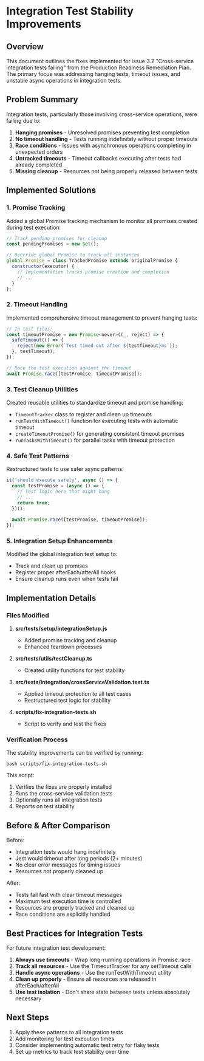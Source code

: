 # Integration Test Stability Improvements

## Overview

This document outlines the fixes implemented for issue 3.2 "Cross-service integration tests failing" from the Production Readiness Remediation Plan. The primary focus was addressing hanging tests, timeout issues, and unstable async operations in integration tests.

## Problem Summary

Integration tests, particularly those involving cross-service operations, were failing due to:

1. **Hanging promises** - Unresolved promises preventing test completion
2. **No timeout handling** - Tests running indefinitely without proper timeouts
3. **Race conditions** - Issues with asynchronous operations completing in unexpected orders
4. **Untracked timeouts** - Timeout callbacks executing after tests had already completed
5. **Missing cleanup** - Resources not being properly released between tests

## Implemented Solutions

### 1. Promise Tracking

Added a global Promise tracking mechanism to monitor all promises created during test execution:

```javascript
// Track pending promises for cleanup
const pendingPromises = new Set();

// Override global Promise to track all instances
global.Promise = class TrackedPromise extends originalPromise {
  constructor(executor) {
    // Implementation tracks promise creation and completion
    // ...
  }
};
```

### 2. Timeout Handling

Implemented comprehensive timeout management to prevent hanging tests:

```javascript
// In test files:
const timeoutPromise = new Promise<never>((_, reject) => {
  safeTimeout(() => {
    reject(new Error(`Test timed out after ${testTimeout}ms`));
  }, testTimeout);
});

// Race the test execution against the timeout
await Promise.race([testPromise, timeoutPromise]);
```

### 3. Test Cleanup Utilities

Created reusable utilities to standardize timeout and promise handling:

- `TimeoutTracker` class to register and clean up timeouts
- `runTestWithTimeout()` function for executing tests with automatic timeout
- `createTimeoutPromise()` for generating consistent timeout promises
- `runTasksWithTimeout()` for parallel tasks with timeout protection

### 4. Safe Test Patterns

Restructured tests to use safer async patterns:

```javascript
it('should execute safely', async () => {
  const testPromise = (async () => {
    // Test logic here that might hang
    // ...
    return true;
  })();
  
  await Promise.race([testPromise, timeoutPromise]);
});
```

### 5. Integration Setup Enhancements

Modified the global integration test setup to:

- Track and clean up promises
- Register proper afterEach/afterAll hooks
- Ensure cleanup runs even when tests fail

## Implementation Details

### Files Modified

1. **src/__tests__/setup/integrationSetup.js**
   - Added promise tracking and cleanup
   - Enhanced teardown processes

2. **src/__tests__/utils/testCleanup.ts**
   - Created utility functions for test stability

3. **src/__tests__/integration/crossServiceValidation.test.ts**
   - Applied timeout protection to all test cases
   - Restructured test logic for stability

4. **scripts/fix-integration-tests.sh**
   - Script to verify and test the fixes

### Verification Process

The stability improvements can be verified by running:

```
bash scripts/fix-integration-tests.sh
```

This script:
1. Verifies the fixes are properly installed
2. Runs the cross-service validation tests
3. Optionally runs all integration tests
4. Reports on test stability

## Before & After Comparison

Before:
- Integration tests would hang indefinitely
- Jest would timeout after long periods (2+ minutes)
- No clear error messages for timing issues
- Resources not properly cleaned up

After:
- Tests fail fast with clear timeout messages
- Maximum test execution time is controlled
- Resources are properly tracked and cleaned up
- Race conditions are explicitly handled

## Best Practices for Integration Tests

For future integration test development:

1. **Always use timeouts** - Wrap long-running operations in Promise.race
2. **Track all resources** - Use the TimeoutTracker for any setTimeout calls
3. **Handle async operations** - Use the runTestWithTimeout utility
4. **Clean up properly** - Ensure all resources are released in afterEach/afterAll
5. **Use test isolation** - Don't share state between tests unless absolutely necessary

## Next Steps

1. Apply these patterns to all integration tests
2. Add monitoring for test execution times
3. Consider implementing automatic test retry for flaky tests
4. Set up metrics to track test stability over time 
